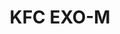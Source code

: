 ---
order: "1"
title: "KFC EXO-M"
image: "assets/images/2015/01/KFCthumbnail-495x400.jpg"
link: "http://www.mobilenowgroup.com/work/kfc-exo-m-%e7%8e%a9%e5%87%ba%e5%91%b3/"
support: "universal"
category: "fb_sort games_sort"
---
